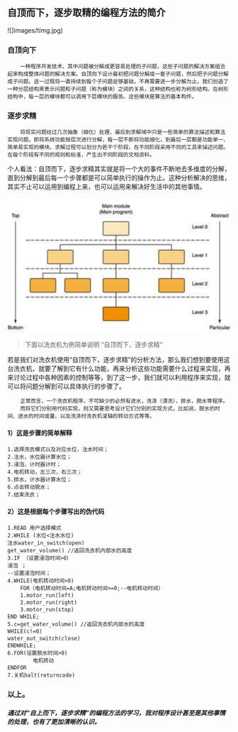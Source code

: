 ## 自顶而下，逐步取精的编程方法的简介



![]images/timg.jpg)
### 自顶向下
		
		一种程序开发技术，其中问题被分解成更容易处理的子问题，这些子问题的解决方案组合起来构成整体问题的解决方案。自顶向下设计最初把问题分解成一套子问题，然后把子问题分解成子问题。这一过程将一直持续到每个子问题足够基础，不再需要进一步分解为止。我们创造了一种分层结构来表示问题和子问题（称为模块）之间的关系，这种结构也称为树形结构。在树形结构中，每一层的模块都可以调用下层模块的服务。这些模块是算法的基本构件。

### 逐步求精
				
		将现实问题经过几次抽象（细化）处理，最后到求解域中只是一些简单的算法描述和算法实现问题。即将系统功能按层次进行分解，每一层不断将功能细化，到最后一层都是功能单一、简单易实现的模块。求解过程可以划分为若干个阶段，在不同阶段采用不同的工具来描述问题。在每个阶段有不同的规则和标准，产生出不同阶段的文档资料。


个人看法：自顶而下，逐步求精其实就是将一个大的事件不断地去多维度的分解，直到分解到最后每一个步骤都是可以简单执行的操作为止。这种分析解决的思维，其实不止可以运用到编程上来，也可以运用来解决好生活中的其他事情。

![](images/%E6%8D%95%E8%8E%B7.PNG)

> 下面以洗衣机为例简单说明 “自顶而下，逐步求精”

若是我们对洗衣机使用“自顶而下，逐步求精”的分析方法，那么我们想到要使用这台洗衣机，就要了解到它有什么功能，再来分析这些功能需要什么过程来实现，再来讨论过程中各种因素的控制等等，到了这一步，我们就可以利用程序来实现，就可以将问题分解到可以具体执行的步骤了。
			
		正常而言，一个洗衣机程序，不可缺少的必然有进水，洗涤（漂洗），排水，脱水等程序。 
		而将它们分别用代码实现，则又需要思考设计它们分别的实现方式，比如说，脱水的时间、进水的时间或量、以及洗涤时洗衣机滚轴的转动方式等等。
#### 1）这是步骤的简单解释
```
1.选择洗衣模式以及对应水位，注水时间；
2.注水，水位器计算水位；
3.浸泡，计时器计时；
4.电机转动，左三次，右三次；
5.排水，计水器计算水位；
6.点击转动脱水；
7.结束洗衣；
```
#### 2）这是根据每个步骤写出的伪代码
```
1.READ 用户选择模式
2.WHILE (水位<注水水位)
注水water_in_switch(open) 
get_water_volume() //返回洗衣机内部水的高度
3.IF （设置浸泡时间>0）
浸泡 ；
--设置浸泡时间；
4.WHILE(电机转动时间>0)
	FOR（电机转动时间=A;电机转动时间>=0;--电机转动时间）
	1.motor_run(left) 
	2.motor_run(right) 
	3.motor_run(stop) 
END WHILE;
5.c=get_water_volume() //返回洗衣机内部水的高度
WHILE(c!=0)
water_out_switch(close)
ENDWHILE;
6.FOR(设置脱水时间>0)
		电机转动
ENDFOR
7.关机halt(returncode)
```

### 以上。
##### 通过对“自上而下，逐步求精”的编程方法的学习，我对程序设计甚至是其他事情的处理，也有了更加清晰的认识。
